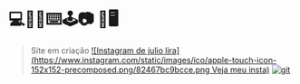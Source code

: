 # 💻🔧🍃⌨️🕹📷 📸🖥
> Site em criação
[![Instagram de julio lira](https://www.instagram.com/static/images/ico/apple-touch-icon-152x152-precomposed.png/82467bc9bcce.png Veja meu insta)](https://www.instagram.com/_jul10l1r4/) [![git](https://avatars1.githubusercontent.com/u/18133?s=400&v=4)](https://notabug.org/jul10l1r4)
